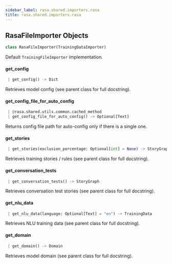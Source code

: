```yaml
---
sidebar_label: rasa.shared.importers.rasa
title: rasa.shared.importers.rasa
---
```

## RasaFileImporter Objects

```python
class RasaFileImporter(TrainingDataImporter)
```

Default `TrainingFileImporter` implementation.

#### get\_config

```python
 | get_config() -> Dict
```

Retrieves model config (see parent class for full docstring).

#### get\_config\_file\_for\_auto\_config

```python
 | @rasa.shared.utils.common.cached_method
 | get_config_file_for_auto_config() -> Optional[Text]
```

Returns config file path for auto-config only if there is a single one.

#### get\_stories

```python
 | get_stories(exclusion_percentage: Optional[int] = None) -> StoryGraph
```

Retrieves training stories / rules (see parent class for full docstring).

#### get\_conversation\_tests

```python
 | get_conversation_tests() -> StoryGraph
```

Retrieves conversation test stories (see parent class for full docstring).

#### get\_nlu\_data

```python
 | get_nlu_data(language: Optional[Text] = "en") -> TrainingData
```

Retrieves NLU training data (see parent class for full docstring).

#### get\_domain

```python
 | get_domain() -> Domain
```

Retrieves model domain (see parent class for full docstring).

